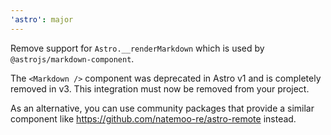 ```yaml
---
'astro': major
---
```


Remove support for `Astro.__renderMarkdown` which is used by `@astrojs/markdown-component`. 

The `<Markdown />` component was deprecated in Astro v1 and is completely removed in v3. This integration must now be removed from your project.

As an alternative, you can use community packages that provide a similar component like https://github.com/natemoo-re/astro-remote instead.
